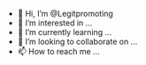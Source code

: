 - 👋 Hi, I’m @Legitpromoting
- 👀 I’m interested in ...
- 🌱 I’m currently learning ...
- 💞️ I’m looking to collaborate on ...
- 📫 How to reach me ...

<!---
Legitpromoting/Legitpromoting is a ✨ special ✨ repository because its `README.md` (this file) appears on your GitHub profile.
You can click the Preview link to take a look at your changes.
--->
